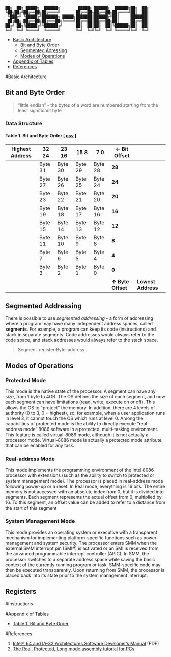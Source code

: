 
    ██╗  ██╗ █████╗  ██████╗        █████╗ ██████╗  ██████╗██╗  ██╗
    ╚██╗██╔╝██╔══██╗██╔════╝       ██╔══██╗██╔══██╗██╔════╝██║  ██║
     ╚███╔╝ ╚█████╔╝███████╗ █████╗███████║██████╔╝██║     ███████║
     ██╔██╗ ██╔══██╗██╔═══██╗╚════╝██╔══██║██╔══██╗██║     ██╔══██║
    ██╔╝ ██╗╚█████╔╝╚██████╔╝      ██║  ██║██║  ██║╚██████╗██║  ██║
    ╚═╝  ╚═╝ ╚════╝  ╚═════╝       ╚═╝  ╚═╝╚═╝  ╚═╝ ╚═════╝╚═╝  ╚═╝

* [Basic Architecture](#basic-architecture)
    * [Bit and Byte Order](#bit-and-byte-order)
    * [Segmented Adressing](#segmented-addressing)
    * [Modes of Operations](#modes-of-operations)
* [Appendix of Tables](#appendix-of-tables)
* [References](#references)
                                                               
#Basic Architecture

## Bit and Byte Order

> “little endian” - the bytes of a word are numbered starting from the least significant byte

### Data Structure

#### Table 1. Bit and Byte Order [ [csv][3] ]

| Highest Address | 32  24  | 23  16  | 15  8   | 7  0    | ← Bit Offset      |                    |
|-----------------|---------|---------|---------|---------|-------------------|--------------------|
|                 | Byte 31 | Byte 30 | Byte 29 | Byte 28 | **28**            |                    |
|                 | Byte 27 | Byte 26 | Byte 25 | Byte 24 | **24**            |                    |
|                 | Byte 23 | Byte 22 | Byte 21 | Byte 20 | **20**            |                    |
|                 | Byte 19 | Byte 18 | Byte 17 | Byte 16 | **16**            |                    |
|                 | Byte 15 | Byte 14 | Byte 13 | Byte 12 | **12**            |                    |
|                 | Byte 11 | Byte 10 | Byte 9  | Byte 8  | **8**             |                    |
|                 | Byte 7  | Byte 6  | Byte 5  | Byte 4  | **4**             |                    |
|                 | Byte 3  | Byte 2  | Byte 1  | Byte 0  | **0**             |                    |
|                 |         |         |         |         | **↑ Byte Offset** | **Lowest Address** |

## Segmented Addressing

There is possible to use *segmented addressing* - a form of addressing where a program may have many
independent address spaces, called **segments**. For example, a program can keep its code (instructions) and stack
in separate segments. Code addresses would always refer to the code space, and stack addresses would always
refer to the stack space.

> Segment-register:Byte-address

## Modes of Operations

### Protected Mode

This mode is the native state of the processor.  A segment can have any size, from 1 byte to 4GB.
The OS defines the size of each segment, and now each segment can have limitations (read, write, execute on or off).
This allows the OS to "protect" the memory. In addition, there are 4 levels of authority (0 to 3, 0 = highest), so,
for example, when a user application runs in level 3, it cannot touch the OS which runs at level 0. Among the
capabilities of protected mode is the ability to directly execute “real-address mode” 8086 software in a protected,
multi-tasking environment. This feature is called virtual-8086 mode, although it is not actually a processor mode.
Virtual-8086 mode is actually a protected mode attribute that can be enabled for any task.

### Real-address Mode

This mode implements the programming environment of the Intel 8086 processor with
extensions (such as the ability to switch to protected or system management mode).
The processor is placed in real-address mode following power-up or a reset. In Real mode,
everything is 16 bits. The entire memory is not accessed with an absolute index from 0,
but it is divided into segments. Each segment represents the actual offset from 0,
multiplied by 16. To this segment, an offset value can be added to refer to a distance
from the start of this segment

### System Management Mode

This mode provides an operating system or executive with a transparent mechanism for
implementing platform-specific functions such as power management and system security.
The processor enters SMM when the external SMM interrupt pin (SMI#) is activated or an SMI is
received from the advanced programmable interrupt controller (APIC).
In SMM, the processor switches to a separate address space while saving the basic context of the currently
running program or task. SMM-specific code may then be executed transparently. Upon returning from SMM,
the processor is placed back into its state prior to the system management interrupt.

## Registers

#Instructions

#Appendix of Tables

* [Table 1. Bit and Byte Order](#table-1-bit-and-byte-order--csv-) 

#References

1. [Intel® 64 and IA-32 Architectures Software Developer’s Manual][1] (PDF)
2. [The Real, Protected, Long mode assembly tutorial for PCs][4]

[1]: http://www.intel.com/content/dam/www/public/us/en/documents/manuals/64-ia-32-architectures-software-developer-manual-325462.pdf "Intel® 64 and IA-32 Architectures Software Developer’s Manual"
[2]: http://www.intel.com/content/dam/www/public/us/en/documents/manuals/64-ia-32-architectures-optimization-manual.pdf "Intel® 64 and IA-32 Architectures Optimization Reference Manual"
[3]: tables/bit_and_byte_order.csv "Bit and Byte Order download"
[4]: http://www.codeproject.com/Articles/45788/The-Real-Protected-Long-mode-assembly-tutorial-for "The Real, Protected, Long mode assembly tutorial for PCs"
